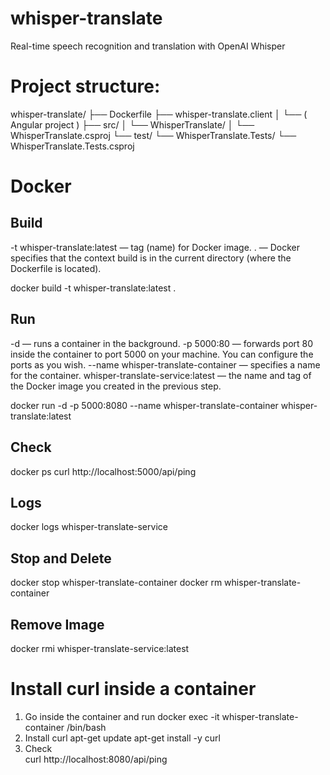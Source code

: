 ﻿# whisper-translate
Real-time speech recognition and translation with OpenAI Whisper

# Project structure:
whisper-translate/
├── Dockerfile
├── whisper-translate.client
│   └── ( Angular project )
├── src/
│   └── WhisperTranslate/
│       └── WhisperTranslate.csproj
└── test/
    └── WhisperTranslate.Tests/
        └── WhisperTranslate.Tests.csproj


# Docker
## Build
-t whisper-translate:latest — tag (name) for Docker image.
. — Docker specifies that the context build is in the current directory (where the Dockerfile is located).

docker build -t whisper-translate:latest .

## Run
-d — runs a container in the background.
-p 5000:80 — forwards port 80 inside the container to port 5000 on your machine. You can configure the ports as you wish.
--name whisper-translate-container — specifies a name for the container.
  whisper-translate-service:latest — the name and tag of the Docker image you created in the previous step.

docker run -d -p 5000:8080 --name whisper-translate-container whisper-translate:latest

## Check 
docker ps
curl http://localhost:5000/api/ping

## Logs
docker logs whisper-translate-service

## Stop and Delete
docker stop whisper-translate-container
docker rm whisper-translate-container

## Remove Image
docker rmi whisper-translate-service:latest


# Install curl inside a container

1. Go inside the container and run
        docker exec -it whisper-translate-container /bin/bash
2. Install curl 
        apt-get update
        apt-get install -y curl
3. Check  
        curl http://localhost:8080/api/ping
